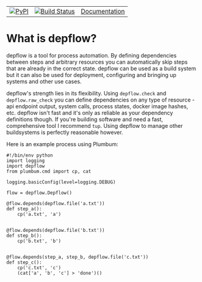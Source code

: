 <table width="100%">
    <tr>
        <td>
            <a href="https://pypi.python.org/pypi/depflow"><img alt="PyPI" src="https://img.shields.io/pypi/v/nine.svg"></a>
        </td>
        <td>
            <a href="https://circleci.com/gh/rendaw/depflow"><img alt="Build Status" src="https://circleci.com/gh/rendaw/depflow.svg?style=svg"></a>
        </td>
        <td>
            <a href="https://rendaw.github.io/depflow/depflow.m.html">Documentation</a>
        </td>
</table>

# What is depflow?

depflow is a tool for process automation.  By defining dependencies between steps and arbitrary resources you can automatically skip steps that are already in the correct state.  depflow can be used as a build system but it can also be used for deployment, configuring and bringing up systems and other use cases.

depflow's strength lies in its flexibility.  Using `depflow.check` and `depflow.raw_check` you can define dependencies on any type of resource - api endpoint output, system calls, process states, docker image hashes, etc.  depflow isn't fast and it's only as reliable as your dependency definitions though.  If you're building software and need a fast, comprehensive tool I recommend `tup`.  Using depflow to manage other buildsystems is perfectly reasonable however.

Here is an example process using Plumbum:

```
#!/bin/env python
import logging
import depflow
from plumbum.cmd import cp, cat

logging.basicConfig(level=logging.DEBUG)

flow = depflow.Depflow()

@flow.depends(depflow.file('a.txt'))
def step_a():
    cp('a.txt', 'a')


@flow.depends(depflow.file('b.txt'))
def step_b():
    cp('b.txt', 'b')


@flow.depends(step_a, step_b, depflow.file('c.txt'))
def step_c():
    cp('c.txt', 'c')
    (cat['a', 'b', 'c'] > 'done')()
```

